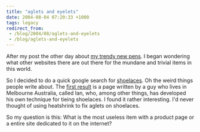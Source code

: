 ```yaml
---
title: "aglets and eyelets"
date: 2004-08-04 07:20:33 +1000
tags: legacy
redirect_from:
 - /blog/2004/08/aglets-and-eyelets
 - /blog/aglets-and-eyelets
---
```


After my post the other day about <a href="./bl-sg-07">my trendy new pens</a>. I began wondering what other websites there are out there for the mundane and trivial items in this world.

So I decided to do a quick google search for <a href="http://www.google.com/search?q=shoelaces">shoelaces</a>. Oh the weird things people write about. The <a href="http://www.fieggen.com/shoelace/">first result</a> is a page written by a guy who lives in Melbourne Australia, called Ian, who, among other things, has developed his own technique for tieing shoelaces. I found it rather interesting. I'd never thought of using heatshrink to fix aglets on shoelaces.

So my question is this: What is the most useless item with a product page or a entire site dedicated to it on the internet?
